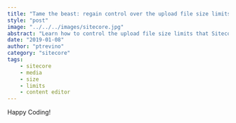 ```yaml
---
title: "Tame the beast: regain control over the upload file size limits in your Sitecore media library"
style: "post"
image: "../../../images/sitecore.jpg"
abstract: "Learn how to control the upload file size limits that Sitecore imposes in the media library per file type"
date: "2019-01-08"
author: "ptrevino"
category: "sitecore"
tags:
    - sitecore
    - media
    - size
    - limits
    - content editor 
---
```


<!-- start:abstract -->



<!-- end:abstract -->


Happy Coding!  
